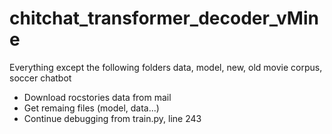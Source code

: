 # chitchat_transformer_decoder_vMine
Everything except the following folders data, model, new, old movie corpus, soccer chatbot

- Download rocstories data from mail
- Get remaing files (model, data...)
- Continue debugging from train.py, line 243
